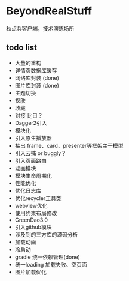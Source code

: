# BeyondRealStuff
秋点兵客户端，技术演练场所

## todo list

- 大量的重构
- 详情页数据库缓存
- 网络库封装 (done)
- 图片库封装 (done)
- 主题切换
- 换肤
- 收藏
- 对接 比目？
- Dagger2引入
- 模块化
- 引入原生播放器
- 抽出 frame、card、presenter等框架主干模型
- 引入云捕 or buggly？
- 引入页面路由
- 动画模块
- 模块生命周期化
- 性能优化
- 优化日志库
- 优化recycler工具类
- webview优化
- 使用约束布局修改
- GreenDao3.0
- 引入github模块
- 涉及到的三方库的源码分析
- 加载动画
- 冷启动
- gradle 统一依赖管理(done)
- 统一loading 加载失败、空页面
- 图片加载优化
